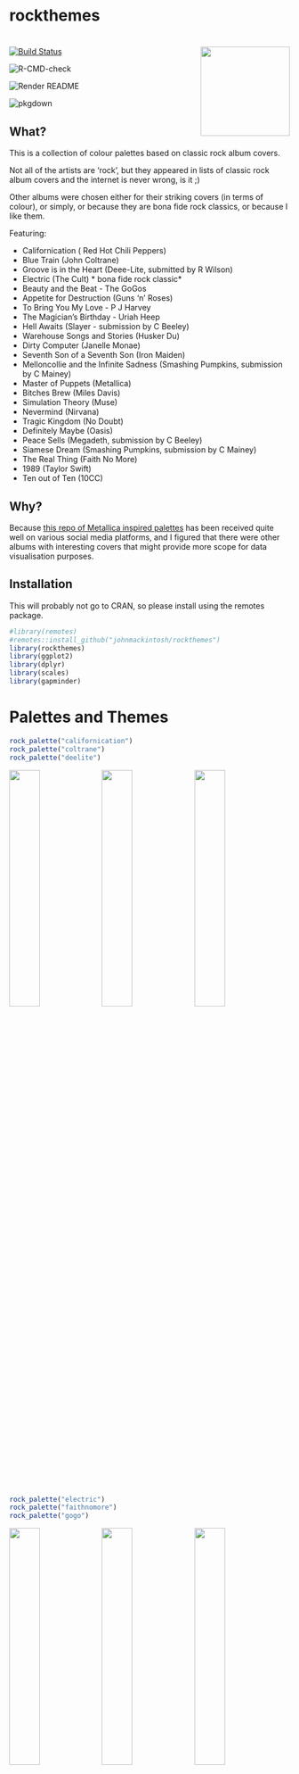rockthemes
================

# <img src="man/figures/logo.png" width="160px" align="right" />

<!-- badges: start -->

[![Build
Status](https://travis-ci.com/johnmackintosh/rockthemes.svg?branch=main)](https://travis-ci.com/johnmackintosh/rockthemes)

![R-CMD-check](https://github.com/johnmackintosh/rockthemes/workflows/R-CMD-check/badge.svg)

![Render
README](https://github.com/johnmackintosh/rockthemes/workflows/Render%20README/badge.svg)

![pkgdown](https://github.com/johnmackintosh/metallicaRt/workflows/pkgdown/badge.svg)

<!-- badges: end -->

## What?

This is a collection of colour palettes based on classic rock album
covers.

Not all of the artists are ‘rock’, but they appeared in lists of classic
rock album covers and the internet is never wrong, is it ;)

Other albums were chosen either for their striking covers (in terms of
colour), or simply, or because they are bona fide rock classics, or
because I like them.

Featuring:

  - Californication ( Red Hot Chili Peppers)
  - Blue Train (John Coltrane)
  - Groove is in the Heart (Deee-Lite, submitted by R Wilson)
  - Electric (The Cult) \* bona fide rock classic\*
  - Beauty and the Beat - The GoGos
  - Appetite for Destruction (Guns ‘n’ Roses)
  - To Bring You My Love - P J Harvey
  - The Magician’s Birthday - Uriah Heep
  - Hell Awaits (Slayer - submission by C Beeley)
  - Warehouse Songs and Stories (Husker Du)
  - Dirty Computer (Janelle Monae)
  - Seventh Son of a Seventh Son (Iron Maiden)
  - Melloncollie and the Infinite Sadness (Smashing Pumpkins, submission
    by C Mainey)
  - Master of Puppets (Metallica)
  - Bitches Brew (Miles Davis)
  - Simulation Theory (Muse)
  - Nevermind (Nirvana)
  - Tragic Kingdom (No Doubt)
  - Definitely Maybe (Oasis)
  - Peace Sells (Megadeth, submission by C Beeley)
  - Siamese Dream (Smashing Pumpkins, submission by C Mainey)
  - The Real Thing (Faith No More)
  - 1989 (Taylor Swift)
  - Ten out of Ten (10CC)

## Why?

Because [this repo of Metallica inspired
palettes](https://github.com/johnmackintosh/metallicaRt) has been
received quite well on various social media platforms, and I figured
that there were other albums with interesting covers that might provide
more scope for data visualisation purposes.

## Installation

This will probably not go to CRAN, so please install using the remotes
package.

``` r
#library(remotes)
#remotes::install_github("johnmackintosh/rockthemes")
library(rockthemes)
library(ggplot2)
library(dplyr)
library(scales)
library(gapminder)
```

# Palettes and Themes

``` r
rock_palette("californication")
rock_palette("coltrane")
rock_palette("deelite")
```

<img src="man/figures/README-californication-1.png" width="33%" /><img src="man/figures/README-californication-2.png" width="33%" /><img src="man/figures/README-californication-3.png" width="33%" />

``` r
rock_palette("electric")
rock_palette("faithnomore")
rock_palette("gogo")
```

<img src="man/figures/README-electric-1.png" width="33%" /><img src="man/figures/README-electric-2.png" width="33%" /><img src="man/figures/README-electric-3.png" width="33%" />

``` r
rock_palette("gunsnroses")
rock_palette("harvey")
rock_palette("heep")
```

<img src="man/figures/README-gnr-1.png" width="33%" /><img src="man/figures/README-gnr-2.png" width="33%" /><img src="man/figures/README-gnr-3.png" width="33%" />

``` r
rock_palette("hellawaits")
rock_palette("husker")
rock_palette("janelle")
```

<img src="man/figures/README-slayer-1.png" width="33%" /><img src="man/figures/README-slayer-2.png" width="33%" /><img src="man/figures/README-slayer-3.png" width="33%" />

``` r
rock_palette("maiden")
rock_palette("melloncollie")
rock_palette("metallica")
```

<img src="man/figures/README-maiden-1.png" width="33%" /><img src="man/figures/README-maiden-2.png" width="33%" /><img src="man/figures/README-maiden-3.png" width="33%" />

``` r
rock_palette("miles")
rock_palette("muse")
rock_palette("nevermind")
```

<img src="man/figures/README-muse-1.png" width="33%" /><img src="man/figures/README-muse-2.png" width="33%" /><img src="man/figures/README-muse-3.png" width="33%" />

``` r
rock_palette("nodoubt")
rock_palette("oasis")
rock_palette("peacesells")
```

<img src="man/figures/README-oasis-1.png" width="33%" /><img src="man/figures/README-oasis-2.png" width="33%" /><img src="man/figures/README-oasis-3.png" width="33%" />

``` r
rock_palette("siamesedream")
rock_palette("swift")
rock_palette("tencc")
```

<img src="man/figures/README-swift-1.png" width="33%" /><img src="man/figures/README-swift-2.png" width="33%" /><img src="man/figures/README-swift-3.png" width="33%" />

## Longer colour palettes, more suited for ggplot2 use

The following palettes share the same inspirations, but there are more
colours, which hopefully increases their utility for data visualisation.

<img src="man/figures/README-unnamed-chunk-2-1.png" width="25%" /><img src="man/figures/README-unnamed-chunk-2-2.png" width="25%" /><img src="man/figures/README-unnamed-chunk-2-3.png" width="25%" /><img src="man/figures/README-unnamed-chunk-2-4.png" width="25%" /><img src="man/figures/README-unnamed-chunk-2-5.png" width="25%" /><img src="man/figures/README-unnamed-chunk-2-6.png" width="25%" /><img src="man/figures/README-unnamed-chunk-2-7.png" width="25%" /><img src="man/figures/README-unnamed-chunk-2-8.png" width="25%" /><img src="man/figures/README-unnamed-chunk-2-9.png" width="25%" /><img src="man/figures/README-unnamed-chunk-2-10.png" width="25%" /><img src="man/figures/README-unnamed-chunk-2-11.png" width="25%" /><img src="man/figures/README-unnamed-chunk-2-12.png" width="25%" /><img src="man/figures/README-unnamed-chunk-2-13.png" width="25%" /><img src="man/figures/README-unnamed-chunk-2-14.png" width="25%" /><img src="man/figures/README-unnamed-chunk-2-15.png" width="25%" /><img src="man/figures/README-unnamed-chunk-2-16.png" width="25%" /><img src="man/figures/README-unnamed-chunk-2-17.png" width="25%" /><img src="man/figures/README-unnamed-chunk-2-18.png" width="25%" /><img src="man/figures/README-unnamed-chunk-2-19.png" width="25%" /><img src="man/figures/README-unnamed-chunk-2-20.png" width="25%" /><img src="man/figures/README-unnamed-chunk-2-21.png" width="25%" /><img src="man/figures/README-unnamed-chunk-2-22.png" width="25%" /><img src="man/figures/README-unnamed-chunk-2-23.png" width="25%" />

## Credit

[Thanks to Ryo for the tvthemes
package](https://github.com/Ryo-N7/tvthemes) which helped me get this
off the ground quickly

## Code of Conduct

Please note that the rockthemes project is released with a [Contributor
Code of Conduct](CODE_OF_CONDUCT.md). By contributing to this project
you agree to abide by its terms.

## Contributing

See the [Contribution guide](.github/CONTRIBUTING.md)
